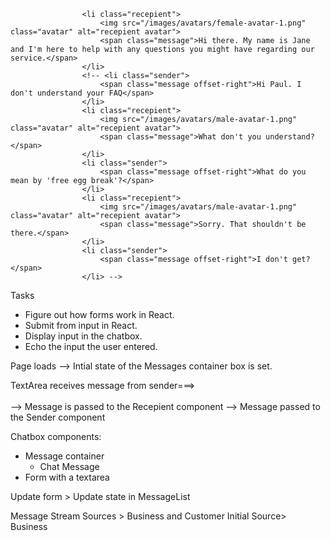 ```
                <li class="recepient">
                    <img src="/images/avatars/female-avatar-1.png" class="avatar" alt="recepient avatar">
                    <span class="message">Hi there. My name is Jane and I'm here to help with any questions you might have regarding our service.</span>
                </li>
                <!-- <li class="sender">
                    <span class="message offset-right">Hi Paul. I don't understand your FAQ</span>
                </li>
                <li class="recepient">
                    <img src="/images/avatars/male-avatar-1.png" class="avatar" alt="recepient avatar">
                    <span class="message">What don't you understand?</span>
                </li>
                <li class="sender">
                    <span class="message offset-right">What do you mean by 'free egg break'?</span>
                </li>
                <li class="recepient">
                    <img src="/images/avatars/male-avatar-1.png" class="avatar" alt="recepient avatar">
                    <span class="message">Sorry. That shouldn't be there.</span>
                </li>
                <li class="sender">
                    <span class="message offset-right">I don't get?</span>
                </li> -->
```

Tasks
- Figure out how forms work in React.
- Submit from input in React.
- Display input in the chatbox.
- Echo the input the user entered. 

Page loads --> Intial state of the Messages container box is set.

TextArea receives message from sender===>
                                        \
                                         \
                                          --> Message is passed to the Recepient component 
                                          --> Message passed to the Sender component

Chatbox components:
- Message container
    - Chat Message
- Form with a textarea

Update form > Update state in MessageList

Message Stream Sources > Business and Customer
Initial Source> Business

